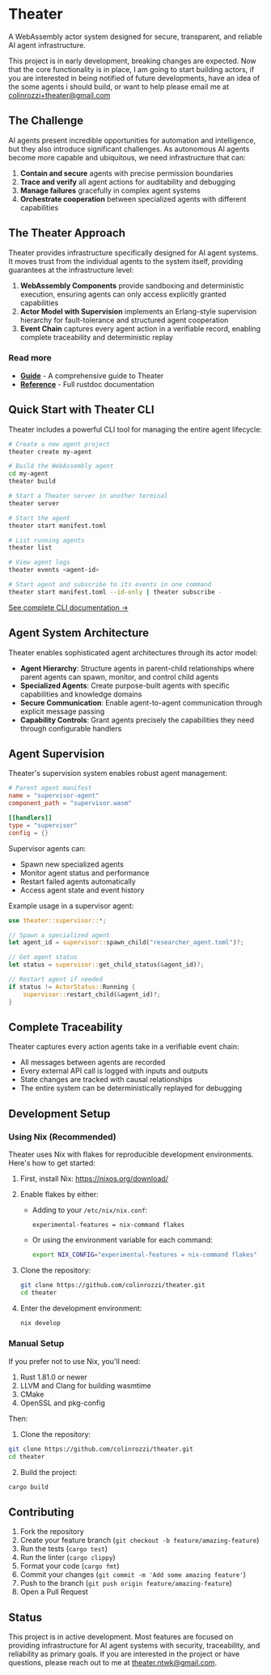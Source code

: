 # Theater

A WebAssembly actor system designed for secure, transparent, and reliable AI agent infrastructure.

This project is in early development, breaking changes are expected. Now that the core functionality is in place, I am going to start building actors, if you are interested in being notified of future developments, have an idea of the some agents i should build, or want to help please email me at colinrozzi+theater@gmail.com

## The Challenge

AI agents present incredible opportunities for automation and intelligence, but they also introduce significant challenges. As autonomous AI agents become more capable and ubiquitous, we need infrastructure that can:

1. **Contain and secure** agents with precise permission boundaries
2. **Trace and verify** all agent actions for auditability and debugging
3. **Manage failures** gracefully in complex agent systems
4. **Orchestrate cooperation** between specialized agents with different capabilities

## The Theater Approach

Theater provides infrastructure specifically designed for AI agent systems. It moves trust from the individual agents to the system itself, providing guarantees at the infrastructure level:

1. **WebAssembly Components** provide sandboxing and deterministic execution, ensuring agents can only access explicitly granted capabilities
2. **Actor Model with Supervision** implements an Erlang-style supervision hierarchy for fault-tolerance and structured agent cooperation
3. **Event Chain** captures every agent action in a verifiable record, enabling complete traceability and deterministic replay

### Read more

- **[Guide](https://colinrozzi.github.io/theater/guide)** - A comprehensive guide to Theater
- **[Reference](https://colinrozzi.github.io/theater/api/theater)** - Full rustdoc documentation

## Quick Start with Theater CLI

Theater includes a powerful CLI tool for managing the entire agent lifecycle:

```bash
# Create a new agent project
theater create my-agent

# Build the WebAssembly agent
cd my-agent
theater build

# Start a Theater server in another terminal
theater server

# Start the agent
theater start manifest.toml

# List running agents
theater list

# View agent logs
theater events <agent-id>

# Start agent and subscribe to its events in one command
theater start manifest.toml --id-only | theater subscribe -
```

[See complete CLI documentation →](book/src/cli.md)

## Agent System Architecture

Theater enables sophisticated agent architectures through its actor model:

- **Agent Hierarchy**: Structure agents in parent-child relationships where parent agents can spawn, monitor, and control child agents
- **Specialized Agents**: Create purpose-built agents with specific capabilities and knowledge domains
- **Secure Communication**: Enable agent-to-agent communication through explicit message passing
- **Capability Controls**: Grant agents precisely the capabilities they need through configurable handlers

## Agent Supervision

Theater's supervision system enables robust agent management:

```toml
# Parent agent manifest
name = "supervisor-agent"
component_path = "supervisor.wasm"

[[handlers]]
type = "supervisor"
config = {}
```

Supervisor agents can:
- Spawn new specialized agents
- Monitor agent status and performance
- Restart failed agents automatically
- Access agent state and event history

Example usage in a supervisor agent:

```rust
use theater::supervisor::*;

// Spawn a specialized agent
let agent_id = supervisor::spawn_child("researcher_agent.toml")?;

// Get agent status
let status = supervisor::get_child_status(&agent_id)?;

// Restart agent if needed
if status != ActorStatus::Running {
    supervisor::restart_child(&agent_id)?;
}
```

## Complete Traceability

Theater captures every action agents take in a verifiable event chain:

- All messages between agents are recorded
- Every external API call is logged with inputs and outputs
- State changes are tracked with causal relationships
- The entire system can be deterministically replayed for debugging

## Development Setup

### Using Nix (Recommended)

Theater uses Nix with flakes for reproducible development environments. Here's how to get started:

1. First, install Nix:
   https://nixos.org/download/

2. Enable flakes by either:
   - Adding to your `/etc/nix/nix.conf`:
     ```
     experimental-features = nix-command flakes
     ```
   - Or using the environment variable for each command:
     ```bash
     export NIX_CONFIG="experimental-features = nix-command flakes"
     ```

3. Clone the repository:
   ```bash
   git clone https://github.com/colinrozzi/theater.git
   cd theater
   ```

4. Enter the development environment:
   ```bash
   nix develop
   ```

### Manual Setup

If you prefer not to use Nix, you'll need:

1. Rust 1.81.0 or newer
2. LLVM and Clang for building wasmtime
3. CMake
4. OpenSSL and pkg-config

Then:

1. Clone the repository:
```bash
git clone https://github.com/colinrozzi/theater.git
cd theater
```

2. Build the project:
```bash
cargo build
```

## Contributing

1. Fork the repository
2. Create your feature branch (`git checkout -b feature/amazing-feature`)
3. Run the tests (`cargo test`)
4. Run the linter (`cargo clippy`)
5. Format your code (`cargo fmt`)
6. Commit your changes (`git commit -m 'Add some amazing feature'`)
7. Push to the branch (`git push origin feature/amazing-feature`)
8. Open a Pull Request

## Status

This project is in active development. Most features are focused on providing infrastructure for AI agent systems with security, traceability, and reliability as primary goals. If you are interested in the project or have questions, please reach out to me at theater.ntwk@gmail.com.
